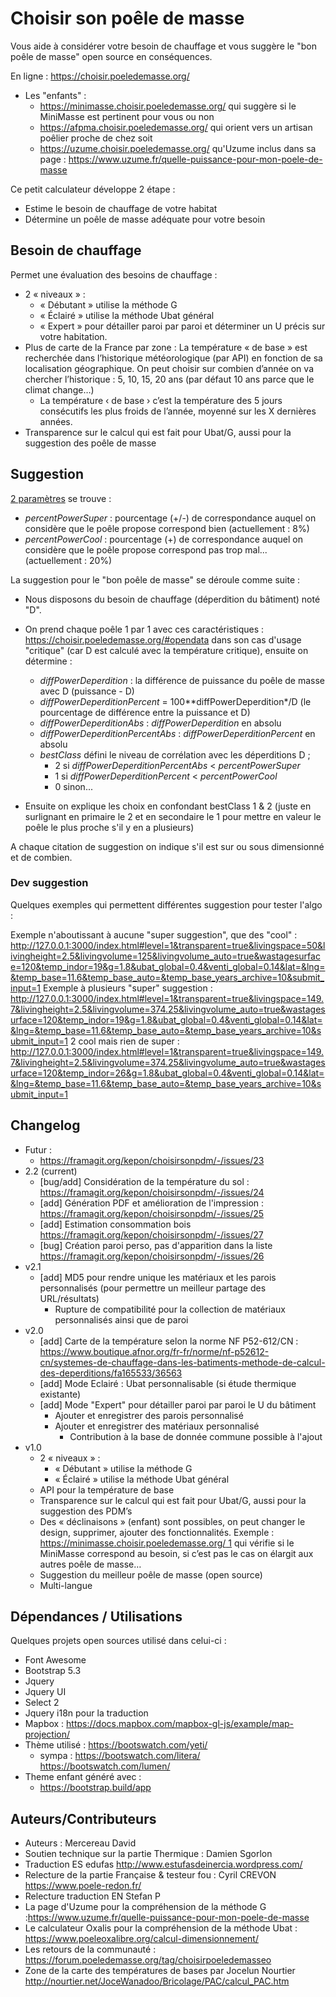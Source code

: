 # Choisir son poêle de masse

Vous aide à considérer votre besoin de chauffage et vous suggère le "bon poêle de masse" open source en conséquences.

En ligne : https://choisir.poeledemasse.org/

* Les  "enfants" :
  * https://minimasse.choisir.poeledemasse.org/ qui suggère si le MiniMasse est pertinent pour vous ou non
  * https://afpma.choisir.poeledemasse.org/ qui orient vers un artisan poêlier proche de chez soit
  * https://uzume.choisir.poeledemasse.org/ qu'Uzume inclus dans sa page : https://www.uzume.fr/quelle-puissance-pour-mon-poele-de-masse

Ce petit calculateur développe 2 étape : 

* Estime le besoin de chauffage de votre habitat
* Détermine un poêle de masse adéquate pour votre besoin

## Besoin de chauffage

Permet une évaluation des besoins de chauffage : 

- 2 « niveaux » :
  - « Débutant » utilise la méthode G
  - « Éclairé » utilise la méthode Ubat général
  - « Expert » pour détailler paroi par paroi et déterminer un U précis sur votre habitation.
- Plus de carte de la France par zone : La température « de base » est recherchée dans l’historique météorologique (par API) en fonction de sa localisation géographique. On peut choisir sur  combien d’année on va chercher l’historique : 5, 10, 15, 20 ans (par  défaut 10 ans parce que le climat change…)
  - La température ‹ de base › c’est la température des 5 jours  consécutifs les plus froids de l’année, moyenné sur les X dernières  années.
- Transparence sur le calcul qui est fait pour Ubat/G, aussi pour la suggestion des poêle de masse

## Suggestion

[2 paramètres](https://framagit.org/kepon/choisirsonpdm/-/blob/main/assets/js/default-settings.js?search=debug#L33) se trouve :

* *percentPowerSuper* : pourcentage (+/-) de correspondance auquel on considère que le poêle propose correspond bien (actuellement : 8%)
* *percentPowerCool* : pourcentage (+) de correspondance auquel on considère que le poêle propose correspond pas trop mal... (actuellement : 20%)

La suggestion pour le "bon poêle de masse" se déroule comme suite : 

* Nous disposons du besoin de chauffage (déperdition du bâtiment) noté "D". 
* On prend chaque poêle 1 par 1 avec ces caractéristiques : https://choisir.poeledemasse.org/#opendata dans son cas d'usage "critique" (car D est calculé avec la température critique), ensuite on détermine : 
    * *diffPowerDeperdition* : la différence de puissance du poêle de masse avec D (puissance - D)
    * *diffPowerDeperditionPercent* = 100**diffPowerDeperdition*/D (le pourcentage de différence entre la puissance et D)
    * *diffPowerDeperditionAbs* : *diffPowerDeperdition* en absolu 
    * *diffPowerDeperditionPercentAbs* : *diffPowerDeperditionPercent* en absolu
    * *bestClass* défini le niveau de corrélation avec les déperditions D ; 
        * 2 si *diffPowerDeperditionPercentAbs* < *percentPowerSuper*
        * 1 si *diffPowerDeperditionPercent* < *percentPowerCool*
        * 0 sinon...
    
* Ensuite on explique les choix en confondant bestClass 1 & 2 (juste en surlignant en primaire le 2 et en secondaire le 1 pour mettre en valeur le poêle le plus proche s'il y en a plusieurs)

A chaque citation de suggestion on indique s'il est sur ou sous dimensionné et de combien.

### Dev suggestion

Quelques exemples qui permettent différentes suggestion pour tester l'algo :

Exemple n'aboutissant à aucune "super suggestion", que des "cool" : http://127.0.0.1:3000/index.html#level=1&transparent=true&livingspace=50&livingheight=2.5&livingvolume=125&livingvolume_auto=true&wastagesurface=120&temp_indor=19&g=1.8&ubat_global=0.4&venti_global=0.14&lat=&lng=&temp_base=11.6&temp_base_auto=&temp_base_years_archive=10&submit_input=1
Exemple à plusieurs "super" suggestion : http://127.0.0.1:3000/index.html#level=1&transparent=true&livingspace=149.7&livingheight=2.5&livingvolume=374.25&livingvolume_auto=true&wastagesurface=120&temp_indor=19&g=1.8&ubat_global=0.4&venti_global=0.14&lat=&lng=&temp_base=11.6&temp_base_auto=&temp_base_years_archive=10&submit_input=1
2 cool mais rien de super : http://127.0.0.1:3000/index.html#level=1&transparent=true&livingspace=149.7&livingheight=2.5&livingvolume=374.25&livingvolume_auto=true&wastagesurface=120&temp_indor=26&g=1.8&ubat_global=0.4&venti_global=0.14&lat=&lng=&temp_base=11.6&temp_base_auto=&temp_base_years_archive=10&submit_input=1

## Changelog

* Futur : 
  * https://framagit.org/kepon/choisirsonpdm/-/issues/23
* 2.2 (current)
  * [bug/add] Considération de la température du sol : https://framagit.org/kepon/choisirsonpdm/-/issues/24
  * [add] Génération PDF et amélioration de l'impression : https://framagit.org/kepon/choisirsonpdm/-/issues/25
  * [add] Estimation consommation bois https://framagit.org/kepon/choisirsonpdm/-/issues/27
  * [bug] Création paroi perso, pas d'apparition dans la liste  https://framagit.org/kepon/choisirsonpdm/-/issues/26
* v2.1 
  * [add] MD5 pour rendre unique les matériaux et les parois personnalisés (pour permettre un meilleur partage des URL/résultats)
    * Rupture de compatibilité pour la collection de matériaux personnalisés ainsi que de paroi
* v2.0
  * [add] Carte de la température selon la norme NF P52-612/CN : https://www.boutique.afnor.org/fr-fr/norme/nf-p52612-cn/systemes-de-chauffage-dans-les-batiments-methode-de-calcul-des-deperditions/fa165533/36563
  * [add] Mode Eclairé : Ubat personnalisable (si étude thermique existante)
  * [add] Mode "Expert" pour détailler paroi par paroi le U du bâtiment
    * Ajouter et enregistrer des parois personnalisé
    * Ajouter et enregistrer des matériaux personnalisé 
      * Contribution à la base de donnée commune possible à l'ajout
* v1.0
  * 2 « niveaux » :
    - « Débutant » utilise la méthode G
    - « Éclairé » utilise la méthode Ubat général
  * API pour la température de base
  * Transparence sur le calcul qui est fait pour Ubat/G, aussi pour la suggestion des PDM’s
  * Des « déclinaisons » (enfant) sont possibles, on peut changer le  design, supprimer, ajouter des fonctionnalités. Exemple : [https://minimasse.choisir.poeledemasse.org/ 1](https://minimasse.choisir.poeledemasse.org/) qui vérifie si le MiniMasse correspond au besoin, si c’est pas le cas on élargit aux autres poêle de masse…
  * Suggestion du meilleur poêle de masse (open source)
  * Multi-langue

## Dépendances / Utilisations

Quelques projets open sources utilisé dans celui-ci :

* Font Awesome
* Bootstrap 5.3
* Jquery
* Jquery UI
* Select 2
* Jquery i18n pour la traduction
* Mapbox : https://docs.mapbox.com/mapbox-gl-js/example/map-projection/
* Thème utilisé : https://bootswatch.com/yeti/
  * sympa : https://bootswatch.com/litera/ https://bootswatch.com/lumen/
* Theme enfant généré avec :
    * https://bootstrap.build/app

## Auteurs/Contributeurs

* Auteurs : Mercereau David
* Soutien technique sur la partie Thermique : Damien Sgorlon
* Traduction ES edufas http://www.estufasdeinercia.wordpress.com/
* Relecture de la partie Française & testeur fou : Cyril CREVON https://www.poele-redon.fr/ 
* Relecture traduction EN Stefan P
* La page d'Uzume pour la compréhension de la méthode G :https://www.uzume.fr/quelle-puissance-pour-mon-poele-de-masse 
* Le calculateur Oxalis pour la compréhension de la méthode Ubat : https://www.poeleoxalibre.org/calcul-dimensionnement/
* Les retours de la communauté : https://forum.poeledemasse.org/tag/choisirpoeledemasseo
* Zone de la carte des températures de bases par Jocelun Nourtier http://nourtier.net/JoceWanadoo/Bricolage/PAC/calcul_PAC.htm